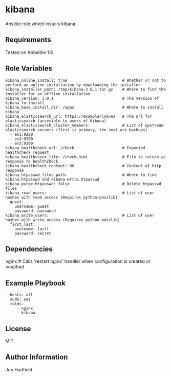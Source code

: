 kibana
========

Ansible role which installs kibana.

Requirements
------------

Tested on Anbsible 1.6

Role Variables
--------------
    kibana_online_install: true                        # Whether or not to perform an online installation by downloading the installer
    kibana_installer_path: /tmp/kibana-3.0.1.tar.gz    # Where to find the installer for an offline installation
    kibana_version: 3.0.1                              # The version of kibana to install
    kibana_base_install_dir: /apps                     # Where to install kibana 
    kibana_elasticsearch_url: https://example/com/es   # The url for elasticsearch (accesible to users of Kibana)
    kibana_elasticsearch_cluster_members:              # List of upstream elasticsearch servers (first is primary, the rest are backups)
      - es1:9200
      - es2:9200
      - es3:9200
    kibana_healthcheck_url: /check                     # Expected healthcheck request
    kibana_healthcheck_file: /check.html               # File to return as response to healthcheck
    kibana_healthcheck_content: OK                     # Content of http response
    kibana_htpasswd_files_path:                        # Where to find kibana.htpasswd and kibana-write.htpasswd
    kibana_purge_htpasswd: false                       # Delete htpasswd files 
    kibana_read_users:                                 # List of user hashes with read access (Requires python-passlib)
      guest:
        username: guest
        password: password
    kibana_write_users:                                # List of user hashes with write access (Requires python-passlib)
      first_last:
        username: lastf
        password: secret

Dependencies
------------

nginx # Calls 'restart nginx' handler when configuration is created or modified

Example Playbook
-------------------------

    - hosts: all
      sudo: yes
      roles:
         - nginx
         - kibana

License
-------

MIT

Author Information
------------------

Jon Hadfield
